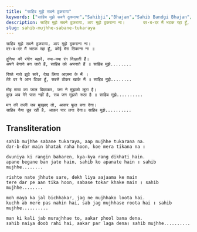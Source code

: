 ```yaml
---
title: "साहिब मुझे सबने ठुकराया"
keywords: ["साहिब मुझे सबने ठुकराया","Sahibji","Bhajan","Sahib Bandgi Bhajan","Sant Kabir Bhajan","bhajan lyrics","साहिब बंदगी भजन","भजन"]
description: साहिब मुझे सबने ठुकराया, आप मुझे ठुकराना ना।       दर-ब-दर मैं भटक रहा हूँ, कोई मेरा ठिकाना ना ॥          द्वुनिया की रंगीन बहारें, क्या-क्या रंग दि
slug: sahib-mujhhe-sabane-tukaraya
---
```


  
    साहिब मुझे सबने ठुकराया, आप मुझे ठुकराना ना।  
    दर-ब-दर मैं भटक रहा हूँ, कोई मेरा ठिकाना ना ॥  
  
    द्वुनिया की रंगीन बहारें, क्या-क्या रंग दिखाती हैं।  
    अपने बेगाने बन जाते हैं, साहिब को अपनाते हैं ॥ साहिब मुझे........  
  
    रिश्ते नाते झुठे सारे, देख लिया आज़मा के मैं ।  
    तेरे दर पे आन टिका हूँ, सबसे ठोकर खाके मैं ॥ साहिब मुझे........  
  
    मोह माया का जाल बिछाकर, जग ने मुझको लूटा है।  
    कुछ अब मेरे पास नहीं है, सब जग मुझसे रूठा है ॥ साहिब मुझे..........  
  
    मन की कली जब मुरझाए तो, आकर फूल बना देना।  
    साहिब नैया डूब रही है, आकर पार लगा देना॥ साहिब मुझे..........  


## Transliteration

  
    sahib mujhhe sabane tukaraya, aap mujhhe tukarana na.  
    dar-b-dar main bhatak raha hoon, koe mera tikana na ॥  
  
    dvuniya ki rangin baharen, kya-kya rang dikhati hain.  
    apane begane ban jate hain, sahib ko apanate hain ॥ sahib mujhhe........  
  
    rishte nate jhhute sare, dekh liya aajaama ke main  
    tere dar pe aan tika hoon, sabase tokar khake main ॥ sahib mujhhe........  
  
    moh maya ka jal bichhakar, jag ne mujhhako loota hai.  
    kuchh ab mere pas nahin hai, sab jag mujhhase roota hai ॥ sahib mujhhe..........  
  
    man ki kali jab murajhhae to, aakar phool bana dena.  
    sahib naiya doob rahi hai, aakar par laga dena॥ sahib mujhhe..........  

  